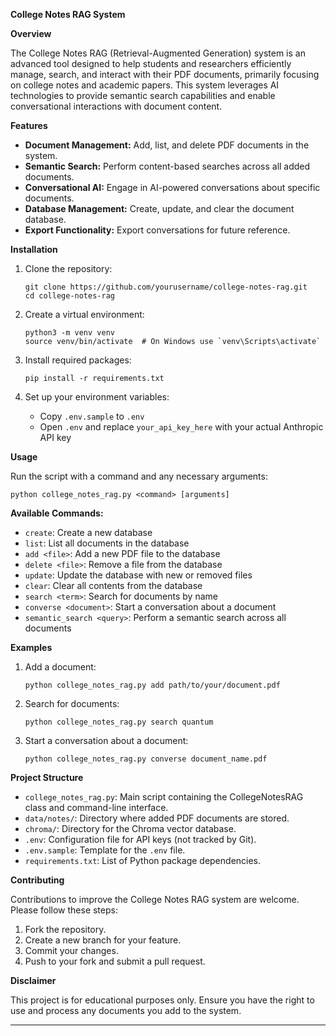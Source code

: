 

**College Notes RAG System**

**Overview**

The College Notes RAG (Retrieval-Augmented Generation) system is an advanced tool designed to help students and researchers efficiently manage, search, and interact with their PDF documents, primarily focusing on college notes and academic papers. This system leverages AI technologies to provide semantic search capabilities and enable conversational interactions with document content.

**Features**

- **Document Management:** Add, list, and delete PDF documents in the system.
- **Semantic Search:** Perform content-based searches across all added documents.
- **Conversational AI:** Engage in AI-powered conversations about specific documents.
- **Database Management:** Create, update, and clear the document database.
- **Export Functionality:** Export conversations for future reference.

**Installation**

1. Clone the repository:
   ```
   git clone https://github.com/yourusername/college-notes-rag.git
   cd college-notes-rag
   ```

2. Create a virtual environment:
   ```
   python3 -m venv venv
   source venv/bin/activate  # On Windows use `venv\Scripts\activate`
   ```

3. Install required packages:
   ```
   pip install -r requirements.txt
   ```

4. Set up your environment variables:
   - Copy `.env.sample` to `.env`
   - Open `.env` and replace `your_api_key_here` with your actual Anthropic API key

**Usage**

Run the script with a command and any necessary arguments:

```
python college_notes_rag.py <command> [arguments]
```

**Available Commands:**

- `create`: Create a new database
- `list`: List all documents in the database
- `add <file>`: Add a new PDF file to the database
- `delete <file>`: Remove a file from the database
- `update`: Update the database with new or removed files
- `clear`: Clear all contents from the database
- `search <term>`: Search for documents by name
- `converse <document>`: Start a conversation about a document
- `semantic_search <query>`: Perform a semantic search across all documents

**Examples**

1. Add a document:
   ```
   python college_notes_rag.py add path/to/your/document.pdf
   ```

2. Search for documents:
   ```
   python college_notes_rag.py search quantum
   ```

3. Start a conversation about a document:
   ```
   python college_notes_rag.py converse document_name.pdf
   ```

**Project Structure**

- `college_notes_rag.py`: Main script containing the CollegeNotesRAG class and command-line interface.
- `data/notes/`: Directory where added PDF documents are stored.
- `chroma/`: Directory for the Chroma vector database.
- `.env`: Configuration file for API keys (not tracked by Git).
- `.env.sample`: Template for the `.env` file.
- `requirements.txt`: List of Python package dependencies.

**Contributing**

Contributions to improve the College Notes RAG system are welcome. Please follow these steps:

1. Fork the repository.
2. Create a new branch for your feature.
3. Commit your changes.
4. Push to your fork and submit a pull request.


**Disclaimer**

This project is for educational purposes only. Ensure you have the right to use and process any documents you add to the system.

---
